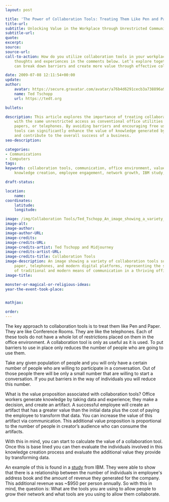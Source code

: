 ```yaml
---
layout: post

title: 'The Power of Collaboration Tools: Treating Them Like Pen and Paper'
title-url:
subtitle: Unlocking Value in the Workplace through Unrestricted Communication
subtitle-url:
quote:
excerpt:
source:
source-url:
call-to-action: How do you utilize collaboration tools in your workplace? Share your
    thoughts and experiences in the comments below. Let’s explore together how we
    can break down barriers and create more value through effective collaboration.

date: 2009-07-08 12:11:54+00:00
update:
author:
    avatar: https://secure.gravatar.com/avatar/a76b4d6291cecb3a738896a971bfb903?s=512&d=mp&r=g
    name: Ted Tschopp
    url: https://tedt.org

bullets:

description: This article explores the importance of treating collaboration tools
    with the same unrestricted access as conventional office utilities like pens,
    papers, or telephones. By avoiding barriers and encouraging free use, collaboration
    tools can significantly enhance the value of knowledge generated by employees
    and contribute to the overall success of a business.
seo-description:

categories:
- Communications
- Computers
tags:
keywords: collaboration tools, communication, office environment, value proposition,
    knowledge creation, employee engagement, network growth, IBM study, revenue generation

draft-status:

location:
    name:
coordinates:
    latitude:
    longitude:

image: /img/Collaboration Tools/Ted_Tschopp_An_image_showing_a_variety_of_collaboration_tools_s.jpg
image-alt:
image-author:
image-author-URL:
image-credits:
image-credits-URL:
image-credits-artist: Ted Tschopp and Midjourney
image-credits-artist-URL:
image-credits-title: Collaboration Tools
image-description: An image showing a variety of collaboration tools such as pens,
    paper, telephones, and modern digital platforms, representing the seamless integration
    of traditional and modern means of communication in a thriving office environment.
image-title:

monster-or-magical-or-religious-ideas:
year-the-event-took-place:


mathjax:

order:
---
```

The key approach to collaboration tools is to treat them like Pen and Paper. They are like Conference Rooms. They are like the telephones. Each of these tools do not have a whole lot of restrictions placed on them in the office environment. A collaboration tool is only as useful as it is used. To put barriers to use in place only reduces the number of people who are going to use them.

Take any given population of people and you will only have a certain number of people who are willing to participate in a conversation. Out of those people there will be only a small number that are willing to start a conversation. If you put barriers in the way of individuals you will reduce this number.

What is the value proposition associated with collaboration tools? Office workers generate knowledge by taking data and experience; they make a decision, and create an artifact. A successful employee will create an artifact that has a greater value than the initial data plus the cost of paying the employee to transform that data. You can increase the value of this artifact via communication. This additional value proposition is proportional to the number of people in creator’s audience who can consume the artifacts.

With this in mind, you can start to calculate the value of a collaboration tool. Once this is base lined you can then evaluate the individuals involved in this knowledge creation process and evaluate the additional value they provide by transforming data.

An example of this is found in a <a href="http://smallblue.research.ibm.com/projects/snvalue/" target="_blank">study</a> from IBM. They were able to show that there is a relationship between the number of individuals in employee's address book and the amount of revenue they generated for the company. This additional revenue was ~$950 per person annually. So with this in mind, the question is: What are the tools you are using to allow people to grow their network and what tools are you using to allow them collaborate.